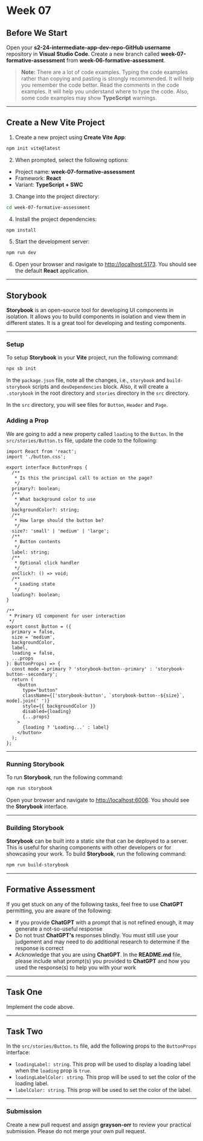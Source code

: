 # Week 07

## Before We Start

Open your **s2-24-intermediate-app-dev-repo-GitHub username** repository in **Visual Studio Code**. Create a new branch called **week-07-formative-assessment** from **week-06-formative-assessment**.

> **Note:** There are a lot of code examples. Typing the code examples rather than copying and pasting is strongly recommended. It will help you remember the code better. Read the comments in the code examples. It will help you understand where to type the code. Also, some code examples may show **TypeScript** warnings.

---

## Create a New Vite Project

1. Create a new project using **Create Vite App**:

```bash
npm init vite@latest
```

2. When prompted, select the following options:

- Project name: **week-07-formative-assessment**
- Framework: **React**
- Variant: **TypeScript + SWC**

3. Change into the project directory:

```bash
cd week-07-formative-assessment
```

4. Install the project dependencies:

```bash
npm install
```

5. Start the development server:

```bash
npm run dev
```

6. Open your browser and navigate to <http://localhost:5173>. You should see the default **React** application.

---

## Storybook

**Storybook** is an open-source tool for developing UI components in isolation. It allows you to build components in isolation and view them in different states. It is a great tool for developing and testing components.

---

### Setup

To setup **Storybook** in your **Vite** project, run the following command:

```bash
npx sb init
```

In the `package.json` file, note all the changes, i.e., `storybook` and `build-storybook` scripts and `devDependencies` block. Also, it will create a `.storybook` in the root directory and `stories` directory in the `src` directory.

In the `src` directory, you will see files for `Button`, `Header` and `Page`. 

### Adding a Prop

We are going to add a new property called `loading` to the `Button`. In the `src/stories/Button.ts` file, update the code to the following:

```tsx
import React from 'react';
import './button.css';

export interface ButtonProps {
  /**
   * Is this the principal call to action on the page?
   */
  primary?: boolean;
  /**
   * What background color to use
   */
  backgroundColor?: string;
  /**
   * How large should the button be?
   */
  size?: 'small' | 'medium' | 'large';
  /**
   * Button contents
   */
  label: string;
  /**
   * Optional click handler
   */
  onClick?: () => void;
  /**
   * Loading state
   */
  loading?: boolean;
}

/**
 * Primary UI component for user interaction
 */
export const Button = ({
  primary = false,
  size = 'medium',
  backgroundColor,
  label,
  loading = false,
  ...props
}: ButtonProps) => {
  const mode = primary ? 'storybook-button--primary' : 'storybook-button--secondary';
  return (
    <button
      type="button"
      className={['storybook-button', `storybook-button--${size}`, mode].join(' ')}
      style={{ backgroundColor }}
      disabled={loading}
      {...props}
    >
      {loading ? 'Loading...' : label}
    </button>
  );
};
```

---

### Running Storybook

To run **Storybook**, run the following command:

```bash
npm run storybook
```

Open your browser and navigate to <http://localhost:6006>. You should see the **Storybook** interface.

---

### Building Storybook

**Storybook** can be built into a static site that can be deployed to a server. This is useful for sharing components with other developers or for showcasing your work. To build **Storybook**, run the following command:

```bash
npm run build-storybook
```

---

## Formative Assessment

If you get stuck on any of the following tasks, feel free to use **ChatGPT** permitting, you are aware of the following:

- If you provide **ChatGPT** with a prompt that is not refined enough, it may generate a not-so-useful response
- Do not trust **ChatGPT's** responses blindly. You must still use your judgement and may need to do additional research to determine if the response is correct
- Acknowledge that you are using **ChatGPT**. In the **README.md** file, please include what prompt(s) you provided to **ChatGPT** and how you used the response(s) to help you with your work

---

## Task One

Implement the code above.

---

## Task Two

In the `src/stories/Button.ts` file, add the following props to the `ButtonProps` interface:

- `loadingLabel: string`. This prop will be used to display a loading label when the `loading` prop is `true`.
- `loadingLabelColor: string`. This prop will be used to set the color of the loading label.
- `labelColor: string`. This prop will be used to set the color of the label.

---

### Submission

Create a new pull request and assign **grayson-orr** to review your practical submission. Please do not merge your own pull request.

